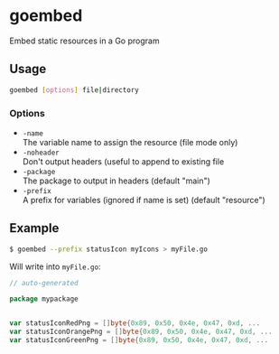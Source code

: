 # goembed

Embed static resources in a Go program

## Usage

``` bash
goembed [options] file|directory
```

### Options

  * `-name`   
    The variable name to assign the resource (file mode only)
  * `-noheader`  
    Don't output headers (useful to append to existing file
  * `-package`  
  The package to output in headers (default "main")
  * `-prefix`  
  A prefix for variables (ignored if name is set) (default "resource")

## Example

``` bash
$ goembed --prefix statusIcon myIcons > myFile.go
```
Will write into `myFile.go`:
``` go
// auto-generated

package mypackage


var statusIconRedPng = []byte{0x89, 0x50, 0x4e, 0x47, 0xd, ...
var statusIconOrangePng = []byte{0x89, 0x50, 0x4e, 0x47, 0xd, ...
var statusIconGreenPng = []byte{0x89, 0x50, 0x4e, 0x47, 0xd, ...

